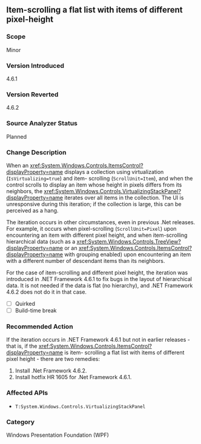 ## Item-scrolling a flat list with items of different pixel-height

### Scope
Minor

### Version Introduced
4.6.1

### Version Reverted
4.6.2

### Source Analyzer Status
Planned

### Change Description

When an <xref:System.Windows.Controls.ItemsControl?displayProperty=name>
displays a collection using virtualization (`IsVirtualizing=true`) and item-
scrolling (`ScrollUnit=Item`), and when the control scrolls to display an item
whose height in pixels differs from its neighbors, the
<xref:System.Windows.Controls.VirtualizingStackPanel?displayProperty=name>
iterates over all items in the collection. The UI is unresponsive during this
iteration; if the collection is large, this can be perceived as a hang.

The iteration occurs in other circumstances, even in previous .Net releases. For
example, it occurs when pixel-scrolling (`ScrollUnit=Pixel`) upon encountering
an item with different pixel height, and when item-scrolling hierarchical data
(such as a <xref:System.Windows.Controls.TreeView?displayProperty=name> or an
<xref:System.Windows.Controls.ItemsControl?displayProperty=name> with grouping
enabled) upon encountering an item with a different number of descendant items
than its neighbors.

For the case of item-scrolling and different pixel height, the iteration was
introduced in .NET Framework 4.6.1 to fix bugs in the layout of hierarchical data.  It is
not needed if the data is flat (no hierarchy), and .NET Framework 4.6.2 does not do it in
that case.

- [ ] Quirked
- [ ] Build-time break

### Recommended Action

If the iteration occurs in .NET Framework 4.6.1 but not in earlier releases - that is, if
the <xref:System.Windows.Controls.ItemsControl?displayProperty=name> is item-
scrolling a flat list with items of different pixel height - there are two
remedies:

1. Install .Net Framework 4.6.2.
2. Install hotfix HR 1605 for .Net Framework 4.6.1.

### Affected APIs
* `T:System.Windows.Controls.VirtualizingStackPanel`

### Category
Windows Presentation Foundation (WPF)

<!--
    ### Original Bug
    202599
-->

<!-- breaking change id: 152 -->
